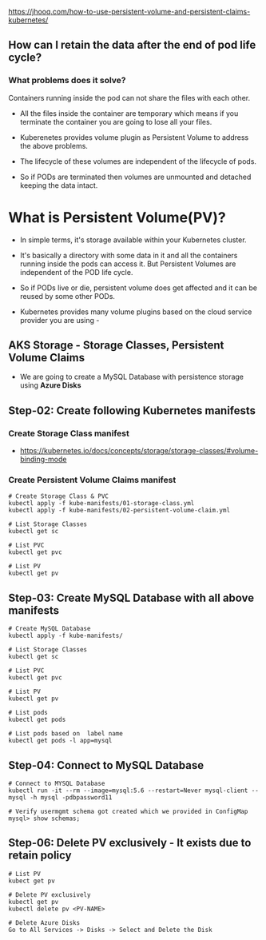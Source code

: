 https://jhooq.com/how-to-use-persistent-volume-and-persistent-claims-kubernetes/

## How can I retain the data after the end of pod life cycle?



### What problems does it solve?
Containers running inside the pod can not share the files with each other.

- All the files inside the container are temporary which means if you terminate the container you are going to lose all your files.

- Kuberenetes provides volume plugin as Persistent Volume to address the above problems.

- The lifecycle of these volumes are independent of the lifecycle of pods.

- So if PODs are terminated then volumes are unmounted and detached keeping the data intact.



# What is Persistent Volume(PV)?
- In simple terms, it's storage available within your Kubernetes cluster. 

- It's basically a directory with some data in it and all the containers running inside the pods can access it. But Persistent Volumes are independent of the POD life cycle.

- So if PODs live or die, persistent volume does get affected and it can be reused by some other PODs.

- Kubernetes provides many volume plugins based on the cloud service provider you are using -




## AKS Storage -  Storage Classes, Persistent Volume Claims

- We are going to create a MySQL Database with persistence storage using **Azure Disks** 


## Step-02: Create following Kubernetes manifests
### Create Storage Class manifest
- https://kubernetes.io/docs/concepts/storage/storage-classes/#volume-binding-mode




### Create Persistent Volume Claims manifest
```
# Create Storage Class & PVC
kubectl apply -f kube-manifests/01-storage-class.yml
kubectl apply -f kube-manifests/02-persistent-volume-claim.yml

# List Storage Classes
kubectl get sc

# List PVC
kubectl get pvc 

# List PV
kubectl get pv
```


## Step-03: Create MySQL Database with all above manifests
```
# Create MySQL Database
kubectl apply -f kube-manifests/

# List Storage Classes
kubectl get sc

# List PVC
kubectl get pvc 

# List PV
kubectl get pv

# List pods
kubectl get pods 

# List pods based on  label name
kubectl get pods -l app=mysql
```

## Step-04: Connect to MySQL Database
```
# Connect to MYSQL Database
kubectl run -it --rm --image=mysql:5.6 --restart=Never mysql-client -- mysql -h mysql -pdbpassword11

# Verify usermgmt schema got created which we provided in ConfigMap
mysql> show schemas;
```



## Step-06: Delete PV exclusively - It exists due to retain policy
```
# List PV
kubect get pv

# Delete PV exclusively
kubectl get pv
kubectl delete pv <PV-NAME>

# Delete Azure Disks 
Go to All Services -> Disks -> Select and Delete the Disk
```


